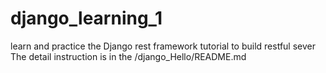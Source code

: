 # django_learning_1
learn and practice the Django rest framework tutorial to build restful sever
The detail instruction is in the /django_Hello/README.md
